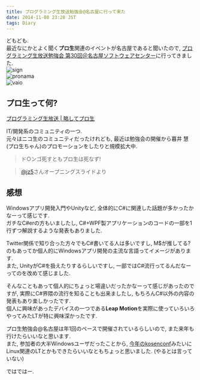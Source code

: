 ```yaml
---
title: プログラミング生放送勉強会@名古屋に行って来た
date: 2014-11-08 23:28 JST
tags: Diary
---
```


どもども.  
最近なにかとよく聞く**プロ生**関連のイベントが名古屋であると聞いたので, [プログラミング生放送勉強会 第30回＠名古屋ソフトウェアセンター](http://pronama.azurewebsites.net/2014/10/11/pronama-30/)に行ってきました.  
![sign](https://lh3.googleusercontent.com/-6icJF65VdKo/VF4bxBp0DQI/AAAAAAAADnQ/I45qh-K7mmo/s640/IMG_2558.JPG)  
![pronama](https://lh5.googleusercontent.com/-N6BI-YqfVHk/VF4b-jP4SlI/AAAAAAAADng/8CzNXESGQak/s640/IMG_2562.JPG)  
![vaio](https://lh4.googleusercontent.com/-OTnNZgStOuw/VF4b47eSW8I/AAAAAAAADnY/1JtJ-GRPEmE/s640/IMG_2560.JPG)

## プロ生って何?

[プログラミング生放送 | 略してプロ生](http://pronama.azurewebsites.net/)

IT/開発系のコミュニティの一つ.  
元々はニコ生のコミュニティだったけれども, 最近は勉強会の開催から暮井 慧(プロ生ちゃん)のプロモーションをしたりと規模拡大中.

> ド○ンゴ死すともプロ生は死なず!

> [@jz5](https://twitter.com/jz5)さんオープニングスライドより

## 感想

Windowsアプリ開発入門やUnityなど, 全体的にC#に関連した話題が多かったかなーって感じです.  
ガチなC#erの方もいましたし, C#+WPF製アプリケーションのコードの一部を1行ずつ解説するような発表もありました.

Twitter関係で知り合った方々でもC#書いてる人は多いですし, M$が推してる?のもあってか個人的にWindowsアプリ開発の主流な言語ってイメージがあります.  
また, UnityがC#を扱えたりするらしいですし, 一部ではC#流行ってるんだなーってのを改めて感じました.

そんなこともあって個人的にちょっと場違いだったかなーって感じがあったのですが, 実際にC#界隈の流行を知ることも出来ましたし, もちろんC#以外の内容の発表もあり楽しかったです.  
個人に興味があったデバイスの一つである**Leap Motion**を実際に使っていろいろやってみたLTが特に興味深かったです.

プロ生勉強会@名古屋は年1回のペースで開催されているらしいので, また来年も行けたらいいなと思います.  
また, 参加者の大半Windowsユーザだったことから, [今年のkosenconf](http://myon.info/slides/2014_08_23_kosenconf-085nagoya2/)みたいにLinux関連のLTとかもできたらいいなともちょっと思いました. (やるとは言っていない)

ではではー.
